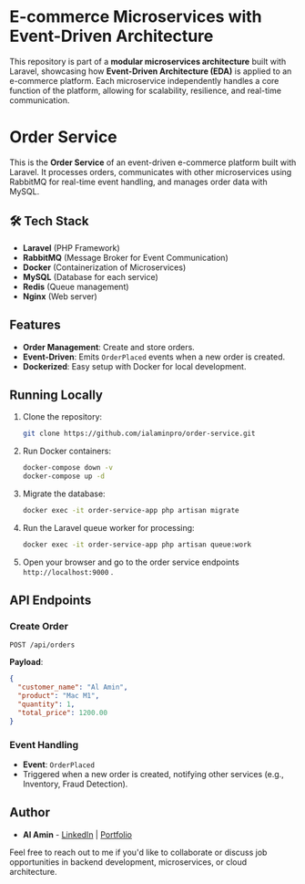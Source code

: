 # E-commerce Microservices with Event-Driven Architecture

This repository is part of a **modular microservices architecture** built with Laravel, showcasing how **Event-Driven Architecture (EDA)** is applied to an e-commerce platform. Each microservice independently handles a core function of the platform, allowing for scalability, resilience, and real-time communication.

# Order Service

This is the **Order Service** of an event-driven e-commerce platform built with Laravel. It processes orders, communicates with other microservices using RabbitMQ for real-time event handling, and manages order data with MySQL.

## 🛠️ Tech Stack

- **Laravel** (PHP Framework)
- **RabbitMQ** (Message Broker for Event Communication)
- **Docker** (Containerization of Microservices)
- **MySQL** (Database for each service)
- **Redis** (Queue management)
- **Nginx** (Web server)

## Features

- **Order Management**: Create and store orders.
- **Event-Driven**: Emits `OrderPlaced` events when a new order is created.
- **Dockerized**: Easy setup with Docker for local development.



## Running Locally

1. Clone the repository:
   ```bash
   git clone https://github.com/ialaminpro/order-service.git
   ```

2. Run Docker containers:
   ```bash
   docker-compose down -v
   docker-compose up -d
   ```

3. Migrate the database:
   ```bash
   docker exec -it order-service-app php artisan migrate
   ```

4. Run the Laravel queue worker for processing:
   ```bash
   docker exec -it order-service-app php artisan queue:work
   ```

5. Open your browser and go to the order service endpoints `http://localhost:9000` .

## API Endpoints

### Create Order
```
POST /api/orders
```

**Payload**:
```json
{
  "customer_name": "Al Amin",
  "product": "Mac M1",
  "quantity": 1,
  "total_price": 1200.00
}
```

### Event Handling

- **Event**: `OrderPlaced`
- Triggered when a new order is created, notifying other services (e.g., Inventory, Fraud Detection).

## Author

- **Al Amin** - [LinkedIn](https://www.linkedin.com/in/ialaminpro) | [Portfolio](https://al-amin.xyz)

Feel free to reach out to me if you'd like to collaborate or discuss job opportunities in backend development, microservices, or cloud architecture.
